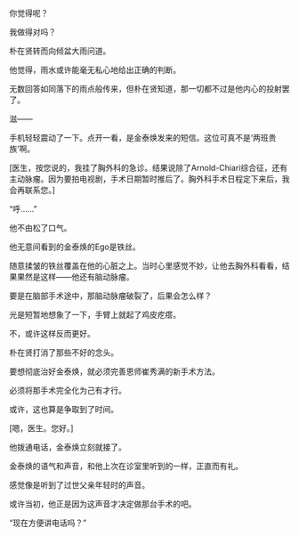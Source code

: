你觉得呢？

我做得对吗？

朴在贤转而向倾盆大雨问道。

他觉得，雨水或许能毫无私心地给出正确的判断。

无数回答如同落下的雨点般传来，但朴在贤知道，那一切都不过是他内心的投射罢了。

滋——

手机轻轻震动了一下。点开一看，是金泰焕发来的短信。这位可真不是‘两班贵族’啊。

[医生，按您说的，我挂了胸外科的急诊。结果说除了Arnold-Chiari综合征，还有主动脉瘤。因为要拍电视剧，手术日期暂时推后了。胸外科手术日程定下来后，我会再联系您。]

“呼……”

他不由松了口气。

他无意间看到的金泰焕的Ego是铁丝。

随意揉皱的铁丝覆盖在他的心脏之上。当时心里感觉不妙，让他去胸外科看看，结果果然是这样——他还有脑动脉瘤。

要是在脑部手术途中，那脑动脉瘤破裂了，后果会怎么样？

光是短暂地想象了一下，手臂上就起了鸡皮疙瘩。

不，或许这样反而更好。

朴在贤打消了那些不好的念头。

要想彻底治好金泰焕，就必须完善恩师崔秀满的新手术方法。

必须将那手术完全化为己有才行。

或许，这也算是争取到了时间。

[嗯，医生。您好。]

他拨通电话，金泰焕立刻就接了。

金泰焕的语气和声音，和他上次在诊室里听到的一样，正直而有礼。

感觉像是听到了过世父亲年轻时的声音。

或许当初，他正是因为这声音才决定做那台手术的吧。

“现在方便讲电话吗？”